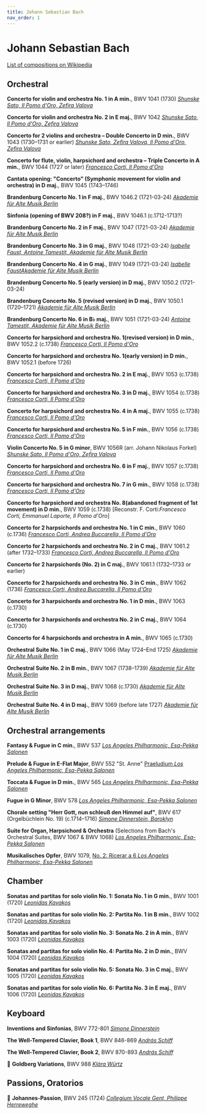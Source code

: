 ```yaml
---
title: Johann Sebastian Bach
nav_order: 1
---
```


# Johann Sebastian Bach

[List of compositions on Wikipedia](https://en.wikipedia.org/wiki/List_of_compositions_by_Johann_Sebastian_Bach)

## Orchestral

**Concerto for violin and orchestra No. 1 in A min.**, BWV 1041 (1730) [*Shunske Sato, Il Pomo d'Oro, Zefira Valova*](http://www.tidal.com/track/95609827)

**Concerto for violin and orchestra No. 2 in E maj.**, BWV 1042 [*Shunske Sato, Il Pomo d'Oro, Zefira Valova*](http://www.tidal.com/track/95609830)

**Concerto for 2 violins and orchestra – Double Concerto in D min.**, BWV 1043 (1730–1731 or earlier) [*Shunske Sato, Zefira Valova, Il Pomo d'Oro, Zefira Valova*](http://www.tidal.com/track/95609833)

**Concerto for flute, violin, harpsichord and orchestra – Triple Concerto in A min.**, BWV 1044 (1727 or later) [*Francesco Corti, Il Pomo d'Oro*](https://tidal.com/browse/track/305308966?u)

**Cantata opening: "Concerto" (Symphonic movement for violin and orchestra) in D maj.**, BWV 1045 (1743–1746)

**Brandenburg Concerto No. 1 in F maj.**, BWV 1046.2 (1721-03-24) [*Akademie für Alte Musik Berlin*](http://www.tidal.com/track/197388363)

**Sinfonia (opening of BWV 208?) in F maj.**, BWV 1046.1 (c.1712-1713?)

**Brandenburg Concerto No. 2 in F maj.**, BWV 1047 (1721-03-24) [*Akademie für Alte Musik Berlin*](http://www.tidal.com/track/197388367)

**Brandenburg Concerto No. 3 in G maj.**, BWV 1048 (1721-03-24) [*Isabelle Faust, Antoine Tamestit, Akademie für Alte Musik Berlin*](http://www.tidal.com/track/197388370)

**Brandenburg Concerto No. 4 in G maj.**, BWV 1049 (1721-03-24) [*Isabelle FaustAkademie für Alte Musik Berlin*](http://www.tidal.com/track/197388373)

**Brandenburg Concerto No. 5 (early version) in D maj.**, BWV 1050.2 (1721-03-24)

**Brandenburg Concerto No. 5 (revised version) in D maj.**, BWV 1050.1 (1720–1721) [*Akademie für Alte Musik Berlin*](http://www.tidal.com/track/197388376)

**Brandenburg Concerto No. 6 in B♭ maj.**, BWV 1051 (1721-03-24) [*Antoine Tamestit, Akademie für Alte Musik Berlin*](http://www.tidal.com/track/197388379)

**Concerto for harpsichord and orchestra No. 1(revised version) in D min.**, BWV 1052.2 (c.1738) [*Francesco Corti, Il Pomo d'Oro*](https://tidal.com/browse/track/306156138?u)

**Concerto for harpsichord and orchestra No. 1(early version) in D min.**, BWV 1052.1 (before 1726)

**Concerto for harpsichord and orchestra No. 2 in E maj.**, BWV 1053 (c.1738) [*Francesco Corti, Il Pomo d'Oro*](https://tidal.com/browse/track/306156141?u)

**Concerto for harpsichord and orchestra No. 3 in D maj.**, BWV 1054 (c.1738) [*Francesco Corti, Il Pomo d'Oro*](https://tidal.com/browse/track/305308956?u)

**Concerto for harpsichord and orchestra No. 4 in A maj.**, BWV 1055 (c.1738) [*Francesco Corti, Il Pomo d'Oro*](https://tidal.com/browse/track/306156147?u)

**Concerto for harpsichord and orchestra No. 5 in F min.**, BWV 1056 (c.1738) [*Francesco Corti, Il Pomo d'Oro*](https://tidal.com/browse/track/305308959?u)

**Violin Concerto No. 5 in G minor**, BWV 1056R (arr. Johann Nikolaus Forkel) [*Shunske Sato, Il Pomo d'Oro, Zefira Valova*](http://www.tidal.com/track/95609836)

**Concerto for harpsichord and orchestra No. 6 in F maj.**, BWV 1057 (c.1738) [*Francesco Corti, Il Pomo d'Oro*](https://tidal.com/browse/track/305308963?u)

**Concerto for harpsichord and orchestra No. 7 in G min.**, BWV 1058 (c.1738) [*Francesco Corti, Il Pomo d'Oro*](https://tidal.com/browse/track/306156144?u)

**Concerto for harpsichord and orchestra No. 8(abandoned fragment of 1st movement) in D min.**, BWV 1059 (c.1738) [Reconstr. F. Corti:*Francesco Corti, Emmanuel Laporte, Il Pomo d'Oro*]

**Concerto for 2 harpsichords and orchestra No. 1 in C min.**, BWV 1060 (c.1736) [*Francesco Corti, Andrea Buccarella, Il Pomo d'Oro*](https://tidal.com/browse/track/305311228?u)

**Concerto for 2 harpsichords and orchestra No. 2 in C maj.**, BWV 1061.2 (after 1732–1733) [*Francesco Corti, Andrea Buccarella, Il Pomo d'Oro*](https://tidal.com/browse/track/305311222?u)

**Concerto for 2 harpsichords (No. 2) in C maj.**, BWV 1061.1 (1732–1733 or earlier)

**Concerto for 2 harpsichords and orchestra No. 3 in C min.**, BWV 1062 (1736) [*Francesco Corti, Andrea Buccarella, Il Pomo d'Oro*](https://tidal.com/browse/track/305311219?u)

**Concerto for 3 harpsichords and orchestra No. 1 in D min.**, BWV 1063 (c.1730)

**Concerto for 3 harpsichords and orchestra No. 2 in C maj.**, BWV 1064 (c.1730)

**Concerto for 4 harpsichords and orchestra in A min.**, BWV 1065 (c.1730)

**Orchestral Suite No. 1 in C maj.**, BWV 1066 (May 1724–End 1725) [*Akademie für Alte Musik Berlin*](https://tidal.com/browse/track/47622471?u)

**Orchestral Suite No. 2 in B min.**, BWV 1067 (1738–1739) [*Akademie für Alte Musik Berlin*](https://tidal.com/browse/track/47622483?u)

**Orchestral Suite No. 3 in D maj.**, BWV 1068 (c.1730) [*Akademie für Alte Musik Berlin*](https://tidal.com/browse/track/47622466?u)

**Orchestral Suite No. 4 in D maj.**, BWV 1069 (before late 1727) [*Akademie für Alte Musik Berlin*](https://tidal.com/browse/track/47622478?u)

## Orchestral arrangements

**Fantasy & Fugue in C min.**, BWV 537 [*Los Angeles Philharmonic, Esa-Pekka Salonen*](http://www.tidal.com/track/2924753)

**Prelude & Fugue in E-Flat Major**, BWV 552 "St. Anne" [Praeludium *Los Angeles Philharmonic, Esa-Pekka Salonen*](http://www.tidal.com/track/2924757)

**Toccata & Fugue in D min.**, BWV 565 [*Los Angeles Philharmonic, Esa-Pekka Salonen*](http://www.tidal.com/track/2924750)

**Fugue in G Minor**, BWV 578 [*Los Angeles Philharmonic, Esa-Pekka Salonen*](http://www.tidal.com/track/2924759)

**Chorale setting "Herr Gott, nun schleuß den Himmel auf"**, BWV 617 (Orgelbüchlein No. 19) (c.1714–1716) [*Simone Dinnerstein, Baroklyn*](https://tidal.com/browse/track/430679524?u)

**Suite for Organ, Harpsichord & Orchestra** (Selections from Bach's Orchestral Suites, BWV 1067 & BWV 1068) [*Los Angeles Philharmonic, Esa-Pekka Salonen*](http://www.tidal.com/track/2924761)

**Musikalisches Opfer**, BWV 1079, [No. 2: Ricerar a 6 *Los Angeles Philharmonic, Esa-Pekka Salonen*](http://www.tidal.com/track/2924755)

## Chamber

**Sonatas and partitas for solo violin No. 1: Sonata No. 1 in G min.**, BWV 1001 (1720) [*Leonidas Kavakos*](http://www.tidal.com/track/203860888)

**Sonatas and partitas for solo violin No. 2: Partita No. 1 in B min.**, BWV 1002 (1720) [*Leonidas Kavakos*](http://www.tidal.com/track/203860892)

**Sonatas and partitas for solo violin No. 3: Sonata No. 2 in A min.**, BWV 1003 (1720) [*Leonidas Kavakos*](http://www.tidal.com/track/203860883)

**Sonatas and partitas for solo violin No. 4: Partita No. 2 in D min.**, BWV 1004 (1720) [*Leonidas Kavakos*](http://www.tidal.com/track/203860900)

**Sonatas and partitas for solo violin No. 5: Sonata No. 3 in C maj.**, BWV 1005 (1720) [*Leonidas Kavakos*](http://www.tidal.com/track/203860879)

**Sonatas and partitas for solo violin No. 6: Partita No. 3 in E maj.**, BWV 1006 (1720) [*Leonidas Kavakos*](http://www.tidal.com/track/203860872)

## Keyboard

**Inventions and Sinfonias**, BWV 772-801 [*Simone Dinnerstein*](http://www.tidal.com/track/24788065)

**The Well-Tempered Clavier, Book 1**, BWV 846-869 [*András Schiff*](http://www.tidal.com/track/77689902)

**The Well-Tempered Clavier, Book 2**, BWV 870-893 [*András Schiff*](http://www.tidal.com/track/77689950)

💎 **Goldberg Variations**, BWV 988 [*Klára Würtz*](http://www.tidal.com/track/210117464)

## Passions, Oratorios

💎 **Johannes-Passion**, BWV 245 (1724) [*Collegium Vocale Gent, Philippe Herreweghe*](http://www.tidal.com/track/47053697)



